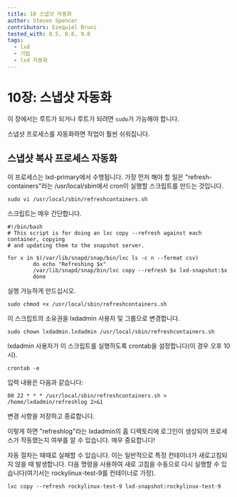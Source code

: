 ```yaml
---
title: 10 스냅샷 자동화
author: Steven Spencer
contributors: Ezequiel Bruni
tested_with: 8.5, 8.6, 9.0
tags:
  - lxd
  - 기업
  - lxd 자동화
---
```


# 10장: 스냅샷 자동화

이 장에서는 루트가 되거나 루트가 되려면 `sudo`가 가능해야 합니다.

스냅샷 프로세스를 자동화하면 작업이 훨씬 쉬워집니다.

## 스냅샷 복사 프로세스 자동화


이 프로세스는 lxd-primary에서 수행됩니다. 가장 먼저 해야 할 일은 "refresh-containers"라는 /usr/local/sbin에서 cron이 실행할 스크립트를 만드는 것입니다.

```
sudo vi /usr/local/sbin/refreshcontainers.sh
```

스크립트는 매우 간단합니다.

```
#!/bin/bash
# This script is for doing an lxc copy --refresh against each container, copying
# and updating them to the snapshot server.

for x in $(/var/lib/snapd/snap/bin/lxc ls -c n --format csv)
        do echo "Refreshing $x"
        /var/lib/snapd/snap/bin/lxc copy --refresh $x lxd-snapshot:$x
        done

```

 실행 가능하게 만드십시오.

```
sudo chmod +x /usr/local/sbin/refreshcontainers.sh
```

이 스크립트의 소유권을 lxdadmin 사용자 및 그룹으로 변경합니다.

```
sudo chown lxdadmin.lxdadmin /usr/local/sbin/refreshcontainers.sh
```

lxdadmin 사용자가 이 스크립트를 실행하도록 crontab을 설정합니다(이 경우 오후 10시).

```
crontab -e
```

입력 내용은 다음과 같습니다:

```
00 22 * * * /usr/local/sbin/refreshcontainers.sh > /home/lxdadmin/refreshlog 2>&1
```

변경 사항을 저장하고 종료합니다.

이렇게 하면 "refreshlog"라는 lxdadmin의 홈 디렉토리에 로그인이 생성되어 프로세스가 작동했는지 여부를 알 수 있습니다. 매우 중요합니다!

자동 절차는 때때로 실패할 수 있습니다. 이는 일반적으로 특정 컨테이너가 새로고침되지 않을 때 발생합니다. 다음 명령을 사용하여 새로 고침을 수동으로 다시 실행할 수 있습니다(여기서는 rockylinux-test-9를 컨테이너로 가정).

```
lxc copy --refresh rockylinux-test-9 lxd-snapshot:rockylinux-test-9
```
